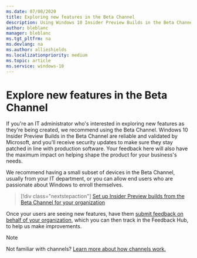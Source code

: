 ```yaml
---
ms.date: 07/08/2020
title: Exploring new features in the Beta Channel 
description: Using Windows 10 Insider Preview Builds in the Beta Channel to explore new features
author: bleblanc
manager: bleblanc
ms.tgt_pltfrm: na
ms.devlang: na
ms.author: allieshields
ms.localizationpriority: medium
ms.topic: article
ms.service: windows-10
---
```


# Explore new features in the Beta Channel

If you're an IT administrator who's interested in exploring new features as they're being created, we recommend using the Beta Channel. Windows 10 Insider Preview Builds in the Beta Channel are reliable and validated by Microsoft, and you'll receive security updates to make sure they stay patched in line with production software. Your feedback here will also have the maximum impact on helping shape the product for your business's needs. 

We recommend having a small subset of devices in the Beta Channel, usually from your IT department, or you can allow end users who are passionate about Windows to enroll themselves. 

> [!div class="nextstepaction"]
> [Set up Insider Preview builds from the Beta Channel for your organization](./manage-builds.md)

Once your users are seeing new features, have them [submit feedback on behalf of your organization](./feedback.md), which you can then track in the Feedback Hub, to help us make improvements. 

> [!NOTE] 
> Not familiar with channels? [Learn more about how channels work.](../flighting.md)
